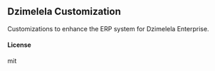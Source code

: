 ## Dzimelela Customization

Customizations to enhance the ERP system for Dzimelela Enterprise.

#### License

mit